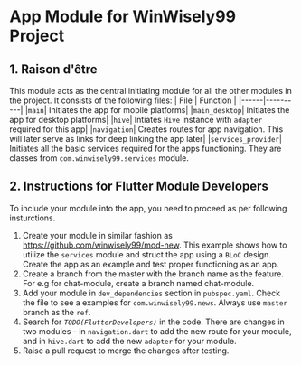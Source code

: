 # App Module for WinWisely99 Project
## 1. Raison d'être
This module acts as the central initiating module for all the other modules in the project. It consists of the following files:
| File | Function | 
|------|----------|
|`main`| Initiates the app for mobile platforms|
|`main_desktop`| Initiates the app for desktop platforms|
|`hive`| Intiates `Hive` instance with `adapter` required for this app|
|`navigation`| Creates routes for app navigation. This will later serve as links for deep linking the app later|
|`services_provider`| Initiates all the basic services required for the apps functioning. They are classes from `com.winwisely99.services` module.
## 2. Instructions for Flutter Module Developers
To include your module into the app, you need to proceed as per following insturctions.

1. Create your module in similar fashion as https://github.com/winwisely99/mod-new. This example shows how to utilize the `services` module and struct the app using a `BLoC` design. Create the app as an example and test proper functioning as an app.
2. Create a branch from the master with the branch name as the feature. For e.g for chat-module, create a branch named chat-module.
3. Add your module in `dev_dependencies` section in `pubspec.yaml`. Check the file to see a examples for `com.winwisely99.news`. Always use `master` branch as the `ref`.
4. Search for *`TODO(FlutterDevelopers)`* in the code. There are changes in two modules - in `navigation.dart` to add the new route for your module, and in `hive.dart` to add the new `adapter` for your module.
5. Raise a pull request to merge the changes after testing.
